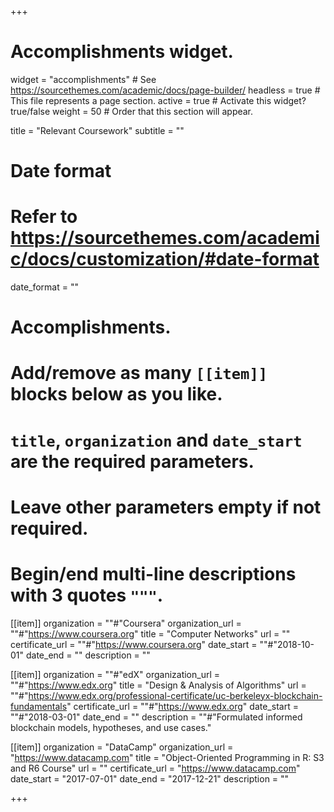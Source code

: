 +++
# Accomplishments widget.
widget = "accomplishments"  # See https://sourcethemes.com/academic/docs/page-builder/
headless = true  # This file represents a page section.
active = true  # Activate this widget? true/false
weight = 50  # Order that this section will appear.

title = "Relevant Coursework"
subtitle = ""

# Date format
#   Refer to https://sourcethemes.com/academic/docs/customization/#date-format
date_format = ""

# Accomplishments.
#   Add/remove as many `[[item]]` blocks below as you like.
#   `title`, `organization` and `date_start` are the required parameters.
#   Leave other parameters empty if not required.
#   Begin/end multi-line descriptions with 3 quotes `"""`.

[[item]]
  organization = ""#"Coursera"
  organization_url = ""#"https://www.coursera.org"
  title = "Computer Networks"
  url = ""
  certificate_url = ""#"https://www.coursera.org"
  date_start = ""#"2018-10-01"
  date_end = ""
  description = ""

[[item]]
  organization = ""#"edX"
  organization_url = ""#"https://www.edx.org"
  title = "Design & Analysis of Algorithms"
  url = ""#"https://www.edx.org/professional-certificate/uc-berkeleyx-blockchain-fundamentals"
  certificate_url = ""#"https://www.edx.org"
  date_start = ""#"2018-03-01"
  date_end = ""
  description = ""#"Formulated informed blockchain models, hypotheses, and use cases."
  
[[item]]
  organization = "DataCamp"
  organization_url = "https://www.datacamp.com"
  title = "Object-Oriented Programming in R: S3 and R6 Course"
  url = ""
  certificate_url = "https://www.datacamp.com"
  date_start = "2017-07-01"
  date_end = "2017-12-21"
  description = ""

+++

